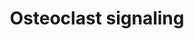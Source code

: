 ---
annotations:
- type: Pathway Ontology
  value: signaling pathway pertinent to development
- type: Cell Type Ontology
  value: osteoclast
- type: Pathway Ontology
  value: signaling pathway
authors:
- MaintBot
- Andra
- Egonw
- Mkutmon
- Eweitz
description: ''
last-edited: 2021-05-21
organisms:
- Bos taurus
redirect_from:
- /index.php/Pathway:WP1007
- /instance/WP1007
schema-jsonld:
- '@context': https://schema.org/
  '@id': https://wikipathways.github.io/pathways/WP1007.html
  '@type': Dataset
  creator:
    '@type': Organization
    name: WikiPathways
  description: ''
  keywords:
  - SPP1
  - IL6
  - Na+
  - H+
  - CTSK
  - TNFRSF11A
  - TRPV5
  - PDGFB
  - TNFRSF11B
  - SLC9A1
  - ATP6V1G1
  - TNFSF11
  - GPR68
  - INTB3
  - Ca2+
  - Pi
  - MAPK8
  - ACP5
  - IFNAR1
  - AIMP2
  license: CC0
  name: Osteoclast signaling
seo: CreativeWork
title: Osteoclast signaling
wpid: WP1007
---